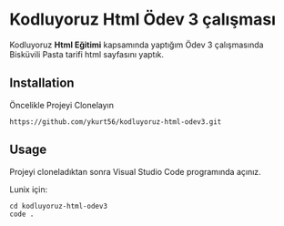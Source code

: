 # Kodluyoruz Html Ödev 3 çalışması

Kodluyoruz **Html Eğitimi** kapsamında yaptığım Ödev 3 çalışmasında Bisküvili Pasta tarifi html sayfasını yaptık.

## Installation

Öncelikle Projeyi Clonelayın

```
https://github.com/ykurt56/kodluyoruz-html-odev3.git
```
## Usage

Projeyi cloneladıktan sonra Visual Studio Code programında açınız.

Lunix için:
```  
cd kodluyoruz-html-odev3
code .
```